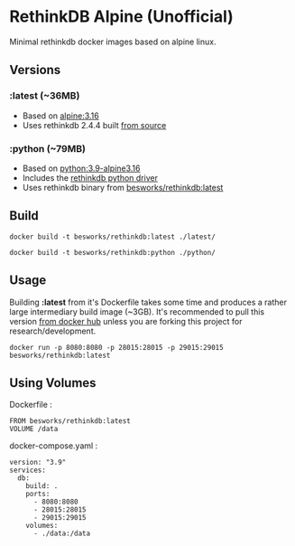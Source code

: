 # RethinkDB Alpine (Unofficial)

Minimal rethinkdb docker images based on alpine linux.

## Versions

### :latest (~36MB)

- Based on [alpine:3.16](https://hub.docker.com/_/alpine)
- Uses rethinkdb 2.4.4 built [from source](https://github.com/rethinkdb/rethinkdb)

### :python (~79MB)

- Based on [python:3.9-alpine3.16](https://hub.docker.com/_/python)
- Includes the [rethinkdb python driver](https://rethinkdb.com/docs/install-drivers/python/)
- Uses rethinkdb binary from [besworks/rethinkdb:latest](https://hub.docker.com/r/besworks/rethinkdb)

## Build

```
docker build -t besworks/rethinkdb:latest ./latest/
```
```
docker build -t besworks/rethinkdb:python ./python/
```

## Usage

Building **:latest** from it's Dockerfile takes some time and produces a rather large intermediary build image (~3GB). It's recommended to pull this version [from docker hub](https://hub.docker.com/repository/docker/besworks/rethinkdb) unless you are forking this project for research/development.

```
docker run -p 8080:8080 -p 28015:28015 -p 29015:29015 besworks/rethinkdb:latest
```

## Using Volumes

Dockerfile :

```
FROM besworks/rethinkdb:latest
VOLUME /data
```

docker-compose.yaml :


```
version: "3.9"
services:
  db:
    build: .
    ports:
      - 8080:8080
      - 28015:28015
      - 29015:29015
    volumes:
      - ./data:/data
```
